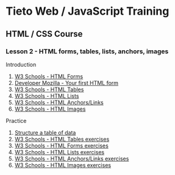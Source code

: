 # Tieto Web / JavaScript Training

## HTML / CSS Course
### Lesson 2 - HTML forms, tables, lists, anchors, images 

Introduction
1. [W3 Schools - HTML Forms](https://www.w3schools.com/html/html_forms.asp)
2. [Developer Mozilla - Your first HTML form](https://developer.mozilla.org/en-US/docs/Learn/HTML/Forms/Your_first_HTML_form)
3. [W3 Schools - HTML Tables](https://developer.mozilla.org/en-US/docs/Learn/Getting_started_with_the_web/HTML_basics)
4. [W3 Schools - HTML Lists](https://www.w3schools.com/html/html_lists.asp)
5. [W3 Schools - HTML Anchors/Links](https://www.w3schools.com/html/html_links.asp)
6. [W3 Schools - HTML Images](https://www.w3schools.com/html/html_images.asp)

Practice
1. [Structure a table of data](https://developer.mozilla.org/en-US/docs/Learn/HTML/Tables/Structuring_planet_data)
2. [W3 Schools - HTML Tables exercises](https://www.w3schools.com/html/exercise.asp?filename=exercise_tables1)
3. [W3 Schools - HTML Forms exercises](https://www.w3schools.com/html/exercise.asp?filename=exercise_forms1)
4. [W3 Schools - HTML Lists exercises](https://www.w3schools.com/html/exercise.asp?filename=exercise_lists1)
5. [W3 Schools - HTML Anchors/Links exercises](https://www.w3schools.com/html/exercise.asp?filename=exercise_links1)
6. [W3 Schools - HTML Images exercises](https://www.w3schools.com/html/exercise.asp?filename=exercise_images1)